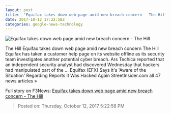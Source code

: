 ```yaml
---
layout: post
title:  "Equifax takes down web page amid new breach concern - The Hill"
date: 2017-10-12 17:22:58Z
categories: google-news-technology
---
```


![Equifax takes down web page amid new breach concern - The Hill](http://thehill.com/sites/default/files/malwarecyber_063017getty.jpg)

The Hill Equifax takes down web page amid new breach concern The Hill Equifax has taken a customer help page on its website offline as its security team investigates another potential cyber breach. Ars Techica reported that an independent security analyst had discovered Wednesday that hackers had manipulated part of the ... Equifax (EFX) Says it's 'Aware of the Situation' Regarding Reports it Was Hacked Again StreetInsider.com all 47 news articles »


Full story on F3News: [Equifax takes down web page amid new breach concern - The Hill](http://www.f3nws.com/n/qK3HcF)

> Posted on: Thursday, October 12, 2017 5:22:58 PM
